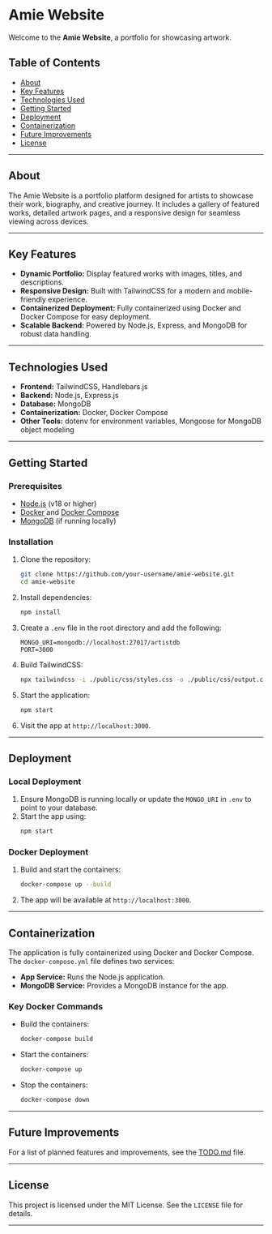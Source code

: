 # Amie Website

Welcome to the **Amie Website**, a portfolio for showcasing artwork.

## Table of Contents
- [About](#about)
- [Key Features](#key-features)
- [Technologies Used](#technologies-used)
- [Getting Started](#getting-started)
- [Deployment](#deployment)
- [Containerization](#containerization)
- [Future Improvements](#future-improvements)
- [License](#license)

---

## About
The Amie Website is a portfolio platform designed for artists to showcase their work, biography, and creative journey. It includes a gallery of featured works, detailed artwork pages, and a responsive design for seamless viewing across devices.

---

## Key Features
- **Dynamic Portfolio:** Display featured works with images, titles, and descriptions.
- **Responsive Design:** Built with TailwindCSS for a modern and mobile-friendly experience.
- **Containerized Deployment:** Fully containerized using Docker and Docker Compose for easy deployment.
- **Scalable Backend:** Powered by Node.js, Express, and MongoDB for robust data handling.

---

## Technologies Used
- **Frontend:** TailwindCSS, Handlebars.js
- **Backend:** Node.js, Express.js
- **Database:** MongoDB
- **Containerization:** Docker, Docker Compose
- **Other Tools:** dotenv for environment variables, Mongoose for MongoDB object modeling

---

## Getting Started

### Prerequisites
- [Node.js](https://nodejs.org/) (v18 or higher)
- [Docker](https://www.docker.com/) and [Docker Compose](https://docs.docker.com/compose/)
- [MongoDB](https://www.mongodb.com/) (if running locally)

### Installation
1. Clone the repository:
   ```bash
   git clone https://github.com/your-username/amie-website.git
   cd amie-website
   ```

2. Install dependencies:
   ```bash
   npm install
   ```

3. Create a `.env` file in the root directory and add the following:
   ```env
   MONGO_URI=mongodb://localhost:27017/artistdb
   PORT=3000
   ```

4. Build TailwindCSS:
   ```bash
   npx tailwindcss -i ./public/css/styles.css -o ./public/css/output.css --minify
   ```

5. Start the application:
   ```bash
   npm start
   ```

6. Visit the app at `http://localhost:3000`.

---

## Deployment

### Local Deployment
1. Ensure MongoDB is running locally or update the `MONGO_URI` in `.env` to point to your database.
2. Start the app using:
   ```bash
   npm start
   ```

### Docker Deployment
1. Build and start the containers:
   ```bash
   docker-compose up --build
   ```

2. The app will be available at `http://localhost:3000`.

---

## Containerization
The application is fully containerized using Docker and Docker Compose. The `docker-compose.yml` file defines two services:
- **App Service:** Runs the Node.js application.
- **MongoDB Service:** Provides a MongoDB instance for the app.

### Key Docker Commands
- Build the containers:
  ```bash
  docker-compose build
  ```
- Start the containers:
  ```bash
  docker-compose up
  ```
- Stop the containers:
  ```bash
  docker-compose down
  ```

---

## Future Improvements
For a list of planned features and improvements, see the [TODO.md](./todo.md) file.

---

## License
This project is licensed under the MIT License. See the `LICENSE` file for details.

---
